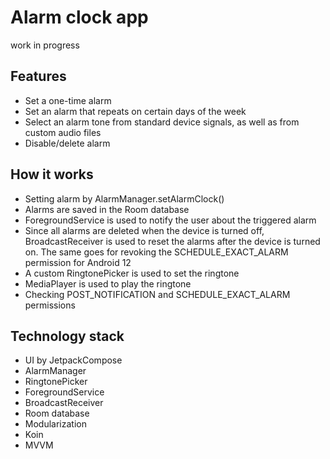# Alarm clock app
work in progress

## Features

 - Set a one-time alarm
 - Set an alarm that repeats on certain days of the week
 - Select an alarm tone from standard device signals, as well as from custom audio files
 - Disable/delete alarm

## How it works

 - Setting alarm by AlarmManager.setAlarmClock()
 - Alarms are saved in the Room database
 - ForegroundService is used to notify the user about the triggered alarm
 - Since all alarms are deleted when the device is turned off, BroadcastReceiver is used to reset the alarms after the device is turned on. The same goes for revoking the  SCHEDULE_EXACT_ALARM permission for Android 12
 - A custom RingtonePicker is used to set the ringtone
 - MediaPlayer is used to play the ringtone
 - Checking POST_NOTIFICATION and SCHEDULE_EXACT_ALARM permissions

## Technology stack

 - UI by JetpackCompose
 - AlarmManager
 - RingtonePicker
 - ForegroundService
 - BroadcastReceiver
 - Room database
 - Modularization
 - Koin
 - MVVM
